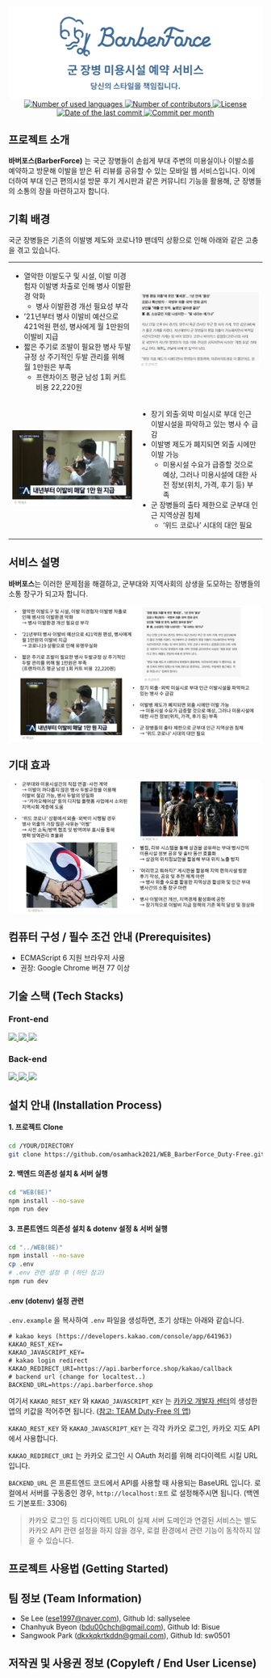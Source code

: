 <div align="center">
  <a href="https://github.com/osamhack2021/WEB_BarberForce_Duty-Free">
      <img src="/IMAGES/1_readme_title_1676.png" alt="BarberForce title" align="center">
  </a>
</div>

<div align="center">
  <!-- no. of used languages -->
  <a href="">
      <img src="https://img.shields.io/github/languages/count/osamhack2021/WEB_BarberForce_Duty-Free?style=for-the-badge" alt="Number of used languages">
  </a>
  <!-- no. of contributors -->
  <a href="">
      <img src="https://img.shields.io/github/contributors/osamhack2021/WEB_BarberForce_Duty-Free?style=for-the-badge" alt="Number of contributors">
  </a>
  <!-- license -->
  <a href="">
      <img src="https://img.shields.io/github/license/osamhack2021/WEB_BarberForce_Duty-Free?style=for-the-badge" alt="License">
  </a>
  <br>
  <!-- last commit -->
  <a href="">
      <img src="https://img.shields.io/github/last-commit/osamhack2021/WEB_BarberForce_Duty-Free?style=for-the-badge" alt="Date of the last commit">
  </a>
  <!-- commit per month -->
  <a href="">
      <img src="https://img.shields.io/github/commit-activity/m/osamhack2021/WEB_BarberForce_Duty-Free?style=for-the-badge" alt="Commit per month">
  </a>
</div>

## 프로젝트 소개
<!--
<table>
	<tr>
		<td>
			<a href="https://www.youtube.com/watch?v=suvEYpgqv18"><img src="/image/INTRO_THUMBNAIL.png"></a>
		</td>
		<td>
			<a href="https://www.youtube.com/watch?v=Oh-SFOLAom0"><img src="/image/GUIDE_THUMBNAIL.png"></a>
		</td>
	</tr>
	<tr>
		<td align="center">
			<b>소개 영상</b>
		</td>
		<td align="center">
			<b>가이드 영상</b>
		</td>
	</tr>
</table>
-->
**바버포스(BarberForce)** 는 국군 장병들이 손쉽게 부대 주변의 미용실이나 이발소를 예약하고 방문해 이발을 받은 뒤 리뷰를 공유할 수 있는 모바일 웹 서비스입니다. 이에 더하여 부대 인근 편의시설 방문 후기 게시판과 같은 커뮤니티 기능을 활용해,  군 장병들의 소통의 장을 마련하고자 합니다.

## 기획 배경

국군 장병들은 기존의 이발병 제도와 코로나19 팬데믹 상황으로 인해 아래와 같은 고충을 겪고 있습니다.

<!--
<div align="center">
  <img src="/IMAGES/2_readme_bg_1676.png" alt="Background" align="center">
</div>
-->

<table>
	<tr>
		<td width="50%">
      <ul>
        <li>
          열악한 이발도구 및 시설, 이발 미경험자 이발병 차출로 인해 병사 이발환경 악화
          <ul>
            <li>병사 이발환경 개선 필요성 부각</li>
          </ul>
        </li>
        <li>
          ’21년부터 병사 이발비 예산으로 421억원 편성, 병사에게 월 1만원의 이발비 지급
        </li>
        <li>
          짧은 주기로 조발이 필요한 병사 두발규정 상 주기적인 두발 관리를 위해 월 1만원은 부족
          <ul>
            <li>프랜차이즈 평균 남성 1회 커트 비용  22,220원</li>
          </ul>
        </li>
      </ul>
		</td>
		<td width="50%" align="center">
			<img src="/IMAGES/Chosunbiz.png" alt="Chosunbiz">
		</td>
	</tr>
	<tr>
		<td width="50%" align="center">
			<img src="/IMAGES/ChannelA.png" alt="ChannelA">
		</td>
		<td width="50%">
      <ul>
        <li>
          장기 외출·외박 미실시로 부대 인근 이발시설을 파악하고 있는 병사 수 급감
        </li>
        <li>
          이발병 제도가 폐지되면 외출 시에만 이발 가능
          <ul>
            <li>미용시설 수요가 급증할 것으로 예상, 그러나 미용시설에 대한 사전 정보(위치, 가격, 후기 등) 부족
            </li>
          </ul>
        </li>
        <li>
          군 장병들의 출타 제한으로 군부대 인근 지역상권 침체
          <ul>
            <li>‘위드 코로나’ 시대의 대안 필요</li>
          </ul>
        </li>
      </ul>
		</td>
	</tr>
</table>

## 서비스 설명

**바버포스**는 이러한 문제점을 해결하고, 군부대와 지역사회의 상생을 도모하는 장병들의 소통 창구가 되고자 합니다.

<div align="center">
  <img src="/IMAGES/2_readme_bg_1676.png" alt="Background" align="center">
</div>

## 기대 효과

<div align="center">
  <img src="/IMAGES/4_readme_effect_1676.png" alt="Background" align="center">
</div>

<!--

## 기능 설명

장병들은 부대원임을 인증하고 '바버포스'에 가입할 수 있으며, 외출이나 외박 일정에 맞추어 미리 이들 미용시설에 이발 서비스를 예약하게 됩니다. 이렇게 이발 서비스를 받은 후 간단한 별점 시스템을 이용해 만족도를 평가하고, 다른 장병들의 별점과 리뷰를 참고해 자신이 예약하는 데에 활용할 수도 있습니다.

-->

## 컴퓨터 구성 / 필수 조건 안내 (Prerequisites)

- ECMAScript 6 지원 브라우저 사용
- 권장: Google Chrome 버젼 77 이상

## 기술 스택 (Tech Stacks)

### Front-end
<a href="https://nuxtjs.org/">
  <img src="https://img.shields.io/badge/nuxt.js-00DC82?style=for-the-badge&logo=nuxt.js&logoColor=white"/>
</a>
<a href="https://tailwindcss.com/">
  <img src="https://img.shields.io/badge/tailwind css-06B6D4?style=for-the-badge&logo=tailwind css&logoColor=white"/>
</a>
<a href="https://axios-http.com/">
  <img src="https://img.shields.io/badge/Axios-854195?style=for-the-badge&logoColor=white"/>
</a>

### Back-end
<a href="https://nodejs.org/">
  <img src="https://img.shields.io/badge/Node.js-339933?style=for-the-badge&logo=node.js&logoColor=white"/>
</a>
<a href="https://expressjs.com/">
  <img src="https://img.shields.io/badge/express-000000?style=for-the-badge&logo=express&logoColor=white"/>
</a>
<a href="https://www.mongodb.com/">
  <img src="https://img.shields.io/badge/mongodb-47A248?style=for-the-badge&logo=mongodb&logoColor=white"/>
</a>

## 설치 안내 (Installation Process)

#### 1. 프로젝트 Clone
``` bash
cd /YOUR/DIRECTORY
git clone https://github.com/osamhack2021/WEB_BarberForce_Duty-Free.git
```

#### 2. 백엔드 의존성 설치 & 서버 실행
``` bash
cd "WEB(BE)"
npm install --no-save
npm run dev
```

#### 3. 프론트엔드 의존성 설치 & dotenv 설정 & 서버 실행
``` bash
cd "../WEB(BE)"
npm install --no-save
cp .env
# .env 관련 설정 후 (하단 참고)
npm run dev
```

#### .env (dotenv) 설정 관련

`.env.example` 을 복사하여 `.env` 파일을 생성하면, 초기 상태는 아래와 같습니다.

``` dotenv
# kakao keys (https://developers.kakao.com/console/app/641963)
KAKAO_REST_KEY=
KAKAO_JAVASCRIPT_KEY=
# kakao login redirect
KAKAO_REDIRECT_URI=https://api.barberforce.shop/kakao/callback
# backend url (change for localtest..)
BACKEND_URL=https://api.barberforce.shop
```

여기서 `KAKAO_REST_KEY` 와 `KAKAO_JAVASCRIPT_KEY` 는 [카카오 개발자 센터](https://developers.kakao.com)의 생성한 앱의 키값을 적어주면 됩니다. ([참고: TEAM Duty-Free 의 앱](https://developers.kakao.com/console/app/641963))

`KAKAO_REST_KEY` 와 `KAKAO_JAVASCRIPT_KEY` 는 각각 카카오 로그인, 카카오 지도 API 에서 사용합니다.

`KAKAO_REDIRECT_URI` 는 카카오 로그인 시 OAuth 처리를 위해 리다이렉트 시킬 URL 입니다.

`BACKEND_URL` 은 프론트엔드 코드에서 API를 사용할 때 사용되는 BaseURL 입니다. 로컬에서 서버를 구동중인 경우, `http://localhost:포트` 로 설정해주시면 됩니다. (백엔드 기본포트: 3306)


> 카카오 로그인 등 리다이렉트 URL이 실제 서버 도메인과 연결된 서비스는 별도 카카오 API 관련 설정을 하지 않을 경우, 로컬 환경에서 관련 기능이 동작하지 않을 수 있습니다.


## 프로젝트 사용법 (Getting Started)
 
## 팀 정보 (Team Information)
- Se Lee (ese1997@naver.com), Github Id: sallyselee
- Chanhyuk Byeon (bdu00chch@gmail.com), Github Id: Bisue
- Sangwook Park (dkxkqkrtkddn@gmail.com), Github Id: sw0501

## 저작권 및 사용권 정보 (Copyleft / End User License)
